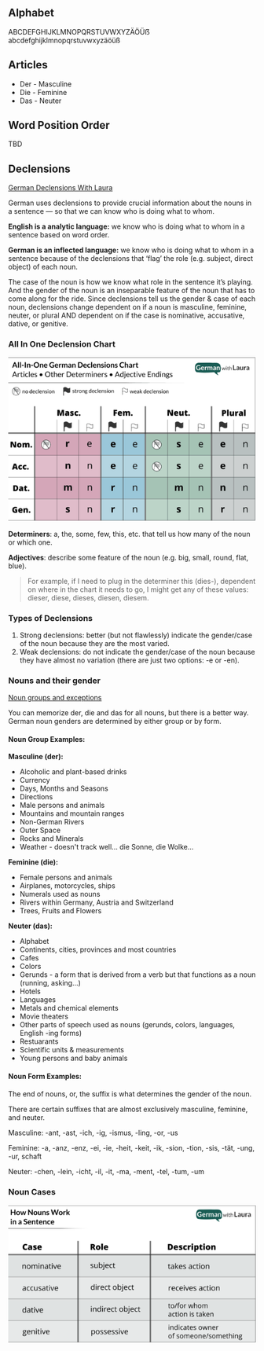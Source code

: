 ## Alphabet

ABCDEFGHIJKLMNOPQRSTUVWXYZÄÖÜẞ  
abcdefghijklmnopqrstuvwxyzäöüß

## Articles

* Der - Masculine
* Die - Feminine
* Das - Neuter

## Word Position Order
TBD


## Declensions

[German Declensions With Laura](https://germanwithlaura.com/declension/)

German uses declensions to provide crucial information about the nouns in a sentence — so that we can know who is doing what to whom.

**English is a analytic language:** we know who is doing what to whom in a sentence based on word order.

**German is an inflected language:** we know who is doing what to whom in a sentence because of the declensions that ‘flag’ the role (e.g. subject, direct object) of each noun.

The case of the noun is how we know what role in the sentence it’s playing. And the gender of the noun is an inseparable feature of the noun that has to come along for the ride. Since declensions tell us the gender & case of each noun, declensions change dependent on if a noun is masculine, feminine, neuter, or plural AND dependent on if the case is nominative, accusative, dative, or genitive.

### All In One Declension Chart

![declensions_chart](declensions_chart.png)

**Determiners**: a, the, some, few, this, etc. that tell us how many of the noun or which one.

**Adjectives**: describe some feature of the noun (e.g. big, small, round, flat, blue).

> For example, if I need to plug in the determiner this (dies-), dependent on where in the chart it needs to go, I might get any of these values: dieser, diese, dieses, diesen, diesem.


### Types of Declensions

1. Strong declensions: better (but not flawlessly) indicate the gender/case of the noun because they are the most varied.
2. Weak declensions: do not indicate the gender/case of the noun because they have almost no variation (there are just two options: -e or -en).

### Nouns and their gender

[Noun groups and exceptions](https://germanwithlaura.com/noun-gender/#noun-groups)

You can memorize der, die and das for all nouns, but there is a better way. German noun genders are determined by either group or by form.

#### Noun Group Examples:

**Masculine (der):**

* Alcoholic and plant-based drinks
* Currency
* Days, Months and Seasons
* Directions
* Male persons and animals
* Mountains and mountain ranges
* Non-German Rivers
* Outer Space
* Rocks and Minerals
* Weather - doesn't track well... die Sonne, die Wolke...

**Feminine (die):**

* Female persons and animals
* Airplanes, motorcycles, ships
* Numerals used as nouns
* Rivers within Germany, Austria and Switzerland
* Trees, Fruits and Flowers

**Neuter (das):**

* Alphabet
* Continents, cities, provinces and most countries
* Cafes
* Colors
* Gerunds - a form that is derived from a verb but that functions as a noun (running, asking...)
* Hotels
* Languages
* Metals and chemical elements
* Movie theaters
* Other parts of speech used as nouns (gerunds, colors, languages, English -ing forms)
* Restuarants
* Scientific units & measurements
* Young persons and baby animals

#### Noun Form Examples:

The end of nouns, or, the suffix is what determines the gender of the noun.

There are certain suffixes that are almost exclusively masculine, feminine, and neuter.

Masculine: -ant, -ast, -ich, -ig, -ismus, -ling, -or, -us

Feminine: -a, -anz, -enz, -ei, -ie, -heit, -keit, -ik, -sion, -tion, -sis, -tät, -ung, -ur, schaft

Neuter: -chen, -lein, -icht, -il, -it, -ma, -ment, -tel, -tum, -um


### Noun Cases

![noun_cases_chart](noun_cases_chart.png)
